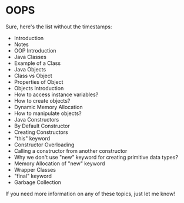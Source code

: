 # OOPS

Sure, here's the list without the timestamps:

- Introduction
- Notes
- OOP Introduction
- Java Classes
- Example of a Class
- Java Objects
- Class vs Object
- Properties of Object
- Objects Introduction
- How to access instance variables?
- How to create objects?
- Dynamic Memory Allocation
- How to manipulate objects?
- Java Constructors
- By Default Constructor
- Creating Constructors
- "this" keyword
- Constructor Overloading
- Calling a constructor from another constructor
- Why we don't use "new" keyword for creating primitive data types?
- Memory Allocation of "new" keyword
- Wrapper Classes
- "final" keyword
- Garbage Collection

If you need more information on any of these topics, just let me know!
